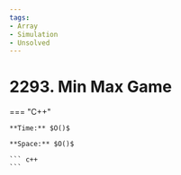 ```yaml
---
tags:
- Array
- Simulation
- Unsolved
---
```



# 2293. Min Max Game

=== "C++"

    **Time:** $O()$

    **Space:** $O()$

    ``` c++
    ```